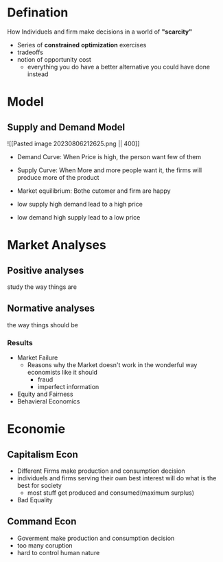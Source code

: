 # Defination
How Individuels and firm make decisions in a world of **"scarcity"**
- Series of **constrained** **optimization** exercises
- tradeoffs
- notion of opportunity cost
	- everything you do have a better alternative you could have done instead

# Model

## Supply and Demand Model
![[Pasted image 20230806212625.png || 400]]
- Demand Curve: When Price is high, the person want few of them
- Supply Curve: When More and more people want it, the firms will produce more of the product
- Market equilibrium: Bothe cutomer and firm are happy

- low supply high demand lead to a high price
- low demand high supply lead to a low price

# Market Analyses
## Positive analyses
study the way things are

## Normative analyses
the way things should be 

### Results
- Market Failure
	- Reasons why the Market doesn't work in the wonderful way economists like it should
		- fraud
		- imperfect information
- Equity and Fairness
- Behavieral Economics

# Economie
## Capitalism Econ
- Different Firms make production and consumption decision
- individuels and firms serving their own best interest will do what is the best for society
	- most stuff get produced and consumed(maximum surplus)
- Bad Equality
## Command Econ
- Goverment make production and consumption decision
- too many coruption
- hard to control human nature
